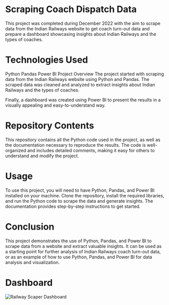 # Scraping Coach Dispatch Data

This project was completed during December 2022 with the aim to scrape data from the Indian Railways website to get coach turn-out data and prepare a dashboard showcasing insights about Indian Railways and the types of coaches.

# Technologies Used

Python
Pandas
Power BI
Project Overview
The project started with scraping data from the Indian Railways website using Python and Pandas. The scraped data was cleaned and analyzed to extract insights about Indian Railways and the types of coaches.

Finally, a dashboard was created using Power BI to present the results in a visually appealing and easy-to-understand way.

# Repository Contents

This repository contains all the Python code used in the project, as well as the documentation necessary to reproduce the results. The code is well-organized and includes detailed comments, making it easy for others to understand and modify the project.

# Usage

To use this project, you will need to have Python, Pandas, and Power BI installed on your machine. Clone the repository, install the required libraries, and run the Python code to scrape the data and generate insights. The documentation provides step-by-step instructions to get started.

# Conclusion

This project demonstrates the use of Python, Pandas, and Power BI to scrape data from a website and extract valuable insights. It can be used as a starting point for further analysis of Indian Railways coach turn-out data, or as an example of how to use Python, Pandas, and Power BI for data analysis and visualization.

# Dashboard

![Railway Scaper Dashboard](https://user-images.githubusercontent.com/124041951/234938109-a1c2105f-333c-463c-ba72-6ff5b4ac88ed.png)

